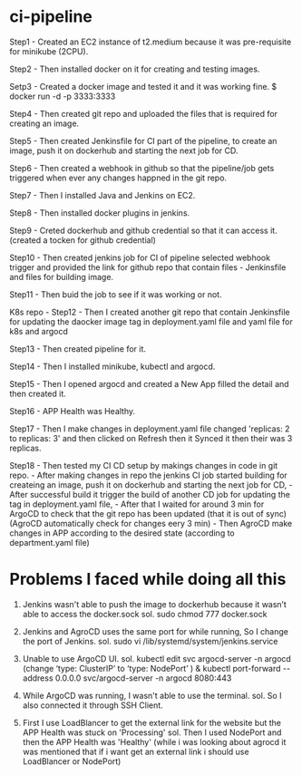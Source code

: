# ci-pipeline

Step1 - Created an EC2 instance of t2.medium because it was pre-requisite for minikube (2CPU).

Step2 - Then installed docker on it for creating and testing images.

Setp3 - Created a docker image and tested it and it was working fine.
$ docker run -d -p 3333:3333 <image-name>

Step4 - Then created git repo and uploaded the files that is required for creating an image.

Step5 - Then created Jenkinsfile for CI part of the pipeline, to create an image, push it on dockerhub and starting the next job for CD.

Step6 - Then created a webhook in github so that the pipeline/job gets triggered when ever any changes happned in the git repo. 

Step7 - Then I installed Java and Jenkins on EC2.

Step8 - Then installed docker plugins in jenkins.

Step9 - Creted dockerhub and github credential so that it can access it.(created a tocken for github credential)

Step10 - Then created jenkins job for CI of pipeline selected webhook trigger and provided the link for github repo that contain files - Jenkinsfile and files for building image.

Step11 - Then buid the job to see if it was working or not.


K8s repo - 
Step12 - Then I created another git repo that contain Jenkinsfile for updating the daocker image tag in deployment.yaml file and yaml file for k8s and argocd

Step13 - Then created pipeline for it.

Step14 - Then I installed minikube, kubectl and argocd.

Step15 - Then I opened argocd and created a New App filled the detail and then created it.

Step16 - APP Health was Healthy.

Step17 - Then I make changes in deployment.yaml file changed 'replicas: 2 to replicas: 3' and then clicked on Refresh then it Synced it then their was 3 replicas.


Step18 - Then tested my CI CD setup by makings changes in code in git repo.
       - After making changes in repo the jenkins CI job started building for createing an image, push it on dockerhub and starting the next job for CD,
       - After successful build it trigger the build of another CD job for updating the tag in deployment.yaml file,
       - After that I waited for around 3 min for ArgoCD to check that the git repo has been updated (that it is out of sync) (AgroCD automatically check for changes eery 3 min)
       - Then AgroCD make changes in APP according to the desired state (according to department.yaml file)

       

# Problems I faced while doing all this
1. Jenkins wasn't able to push the image to dockerhub because it wasn’t able to access the docker.sock
sol. sudo chmod 777 docker.sock

2. Jenkins and AgroCD uses the same port for while running, So I change the port of Jenkins.
sol. sudo vi /lib/systemd/system/jenkins.service

3. Unable to use ArgoCD UI.
sol. kubectl edit svc argocd-server -n argocd  (change ‘type: ClusterIP’ to ‘type: NodePort’ ) &
   kubectl port-forward --address 0.0.0.0 svc/argocd-server -n argocd 8080:443

4. While ArgoCD was running, I wasn't able to use the terminal.
sol. So I also connected it through SSH Client. 

5. First I use LoadBlancer to get the external link for the website but the APP Health was stuck on 'Processing' 
sol. Then I used NodePort and then the APP Health was 'Healthy' (while i was looking about agrocd it was mentioned that if i want get an external link i should use LoadBlancer or NodePort)
